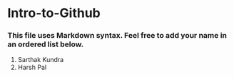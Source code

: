 # Intro-to-Github

### This file uses Markdown syntax. Feel free to add your name in an ordered list below.
1. Sarthak Kundra
2. Harsh Pal
